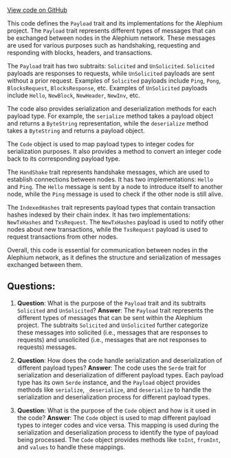 [View code on GitHub](https://github.com/oxygenium/oxygenium/protocol/src/main/scala/org/oxygenium/protocol/message/Payload.scala)

This code defines the `Payload` trait and its implementations for the Alephium project. The `Payload` trait represents different types of messages that can be exchanged between nodes in the Alephium network. These messages are used for various purposes such as handshaking, requesting and responding with blocks, headers, and transactions.

The `Payload` trait has two subtraits: `Solicited` and `UnSolicited`. `Solicited` payloads are responses to requests, while `UnSolicited` payloads are sent without a prior request. Examples of `Solicited` payloads include `Ping`, `Pong`, `BlocksRequest`, `BlocksResponse`, etc. Examples of `UnSolicited` payloads include `Hello`, `NewBlock`, `NewHeader`, `NewInv`, etc.

The code also provides serialization and deserialization methods for each payload type. For example, the `serialize` method takes a payload object and returns a `ByteString` representation, while the `deserialize` method takes a `ByteString` and returns a payload object.

The `Code` object is used to map payload types to integer codes for serialization purposes. It also provides a method to convert an integer code back to its corresponding payload type.

The `HandShake` trait represents handshake messages, which are used to establish connections between nodes. It has two implementations: `Hello` and `Ping`. The `Hello` message is sent by a node to introduce itself to another node, while the `Ping` message is used to check if the other node is still alive.

The `IndexedHashes` trait represents payload types that contain transaction hashes indexed by their chain index. It has two implementations: `NewTxHashes` and `TxsRequest`. The `NewTxHashes` payload is used to notify other nodes about new transactions, while the `TxsRequest` payload is used to request transactions from other nodes.

Overall, this code is essential for communication between nodes in the Alephium network, as it defines the structure and serialization of messages exchanged between them.
## Questions: 
 1. **Question**: What is the purpose of the `Payload` trait and its subtraits `Solicited` and `UnSolicited`?
   **Answer**: The `Payload` trait represents the different types of messages that can be sent within the Alephium project. The subtraits `Solicited` and `UnSolicited` further categorize these messages into solicited (i.e., messages that are responses to requests) and unsolicited (i.e., messages that are not responses to requests) messages.

2. **Question**: How does the code handle serialization and deserialization of different payload types?
   **Answer**: The code uses the `Serde` trait for serialization and deserialization of different payload types. Each payload type has its own `Serde` instance, and the `Payload` object provides methods like `serialize`, `_deserialize`, and `deserialize` to handle the serialization and deserialization process for different payload types.

3. **Question**: What is the purpose of the `Code` object and how is it used in the code?
   **Answer**: The `Code` object is used to map different payload types to integer codes and vice versa. This mapping is used during the serialization and deserialization process to identify the type of payload being processed. The `Code` object provides methods like `toInt`, `fromInt`, and `values` to handle these mappings.